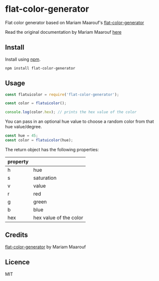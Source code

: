 # flat-color-generator
Flat color generator based on Mariam Maarouf's [flat-color-generator](https://github.com/mariamrf/flat-color-generator)


Read the original documentation by Mariam Maarouf [here](https://github.com/mariamrf/flat-color-generator)

## Install
Install using [npm](https://npmjs.com/).
```
npm install flat-color-generator
```

## Usage
```js
const flatuicolor = require('flat-color-generator');

const color = flatuicolor();

console.log(color.hex); // prints the hex value of the color
```

You can pass in an optional hue value to choose a random color from that hue value/degree.

```js
const hue = 45;
const color = flatuicolor(hue);
```


The return object has the following properties:

| property |                        |
|----------|------------------------|
| h        | hue                    |
| s        | saturation             |
| v        | value                  |
| r        | red                    |
| g        | green                  |
| b        | blue                   |
| hex      | hex value of the color |

## Credits
[flat-color-generator](https://github.com/mariamrf/flat-color-generator) by Mariam Maarouf

## Licence
MIT